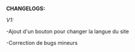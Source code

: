 **CHANGELOGS:**

*V1:*

-Ajout d'un bouton pour changer la langue du site            

-Correction de bugs mineurs
